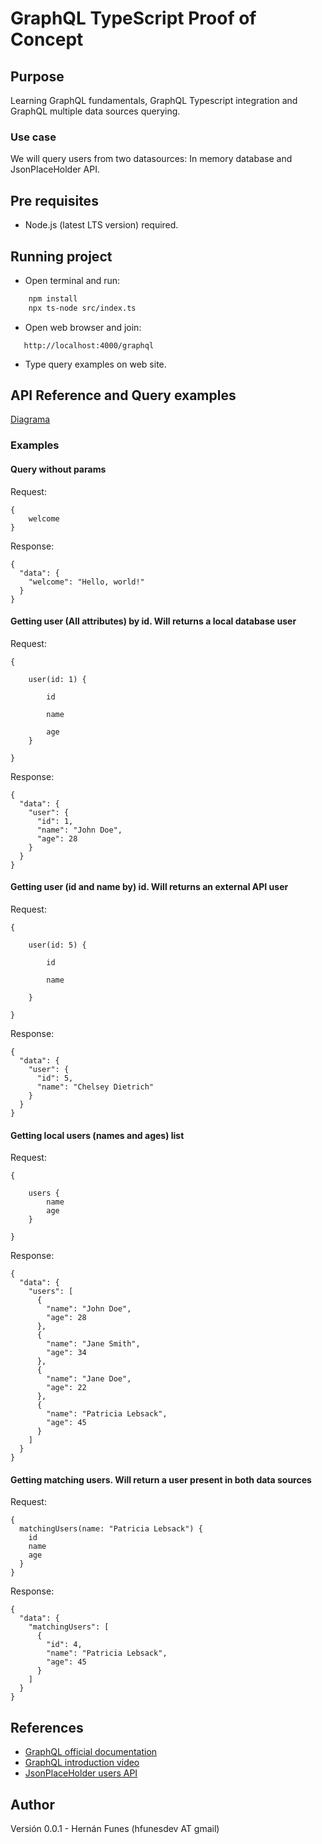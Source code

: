 
# GraphQL TypeScript Proof of Concept

## Purpose

Learning GraphQL fundamentals, GraphQL Typescript integration and GraphQL multiple data sources querying.

### Use case

We will query users from two datasources: In memory database and JsonPlaceHolder API.

## Pre requisites

* Node.js (latest LTS version) required.

## Running project

* Open terminal and run:

```bash
    npm install
    npx ts-node src/index.ts
```

* Open web browser and join:

```text
   http://localhost:4000/graphql
```

* Type query examples on web site.

## API Reference and Query examples
[Diagrama](https://app.diagrams.net/#G1iCaptgCbyfrbVmzSaMnDwEFWh_Jbvyhs#%7B%22pageId%22%3A%22P3a4B8qZudd6z3f70aNR%22%7D)

### Examples

#### Query without params

Request:

```text
{
    welcome
}
```

Response:

```text
{
  "data": {
    "welcome": "Hello, world!"
  }
}
```

#### Getting user (All attributes) by id. Will returns a local database user

Request:

```text
{

    user(id: 1) {

        id

        name

        age
    }

}
```

Response:

```text
{
  "data": {
    "user": {
      "id": 1,
      "name": "John Doe",
      "age": 28
    }
  }
}
```

#### Getting user (id and name by) id. Will returns an external API user

Request:

```text
{

    user(id: 5) {

        id

        name

    }

}
```

Response:

```text
{
  "data": {
    "user": {
      "id": 5,
      "name": "Chelsey Dietrich"
    }
  }
}
```

#### Getting local users (names and ages) list

Request:

```text
{

    users {
        name
        age
    }

}
```

Response:

```text
{
  "data": {
    "users": [
      {
        "name": "John Doe",
        "age": 28
      },
      {
        "name": "Jane Smith",
        "age": 34
      },
      {
        "name": "Jane Doe",
        "age": 22
      },
      {
        "name": "Patricia Lebsack",
        "age": 45
      }
    ]
  }
}
```

#### Getting matching users. Will return a user present in both data sources

Request:

```text
{
  matchingUsers(name: "Patricia Lebsack") {
    id
    name
    age
  }
}
```

Response:

```text
{
  "data": {
    "matchingUsers": [
      {
        "id": 4,
        "name": "Patricia Lebsack",
        "age": 45
      }
    ]
  }
}
```

## References

- [GraphQL official documentation](https://graphql.org/learn/)
- [GraphQL introduction video](https://www.youtube.com/watch?v=tqxvJfd69zs&t=305s)
- [JsonPlaceHolder users API](https://jsonplaceholder.typicode.com/users)

## Author

Versión 0.0.1 - Hernán Funes (hfunesdev AT gmail)
